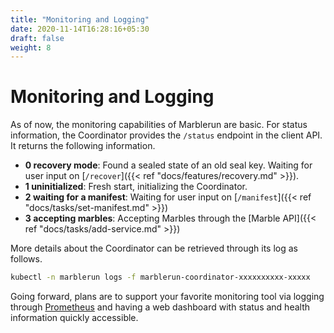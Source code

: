 ```yaml
---
title: "Monitoring and Logging"
date: 2020-11-14T16:28:16+05:30
draft: false
weight: 8
---
```


# Monitoring and Logging

As of now, the monitoring capabilities of Marblerun are basic. For status information, the Coordinator provides the `/status` endpoint in the client API.
It returns the following information.

- **0 recovery mode**: Found a sealed state of an old seal key. Waiting for user input on [`/recover`]({{< ref "docs/features/recovery.md" >}}).
- **1 uninitialized**: Fresh start, initializing the Coordinator.
- **2 waiting for a manifest**: Waiting for user input on [`/manifest`]({{< ref "docs/tasks/set-manifest.md" >}})
- **3 accepting marbles**: Accepting Marbles through the [Marble API]({{< ref "docs/tasks/add-service.md" >}})

More details about the Coordinator can be retrieved through its log as follows.

```bash
kubectl -n marblerun logs -f marblerun-coordinator-xxxxxxxxxx-xxxxx
```

Going forward, plans are to support your favorite monitoring tool via logging through [Prometheus](https://prometheus.io/) and having a web dashboard with status and health information quickly accessible.

